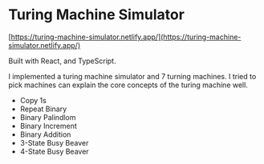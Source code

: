 # Turing Machine Simulator

[https://turing-machine-simulator.netlify.app/](https://turing-machine-simulator.netlify.app/)

Built with React, and TypeScript.

I implemented a turing machine simulator and 7 turning machines. I tried to pick machines can explain the core concepts of the turing machine well.

- Copy 1s
- Repeat Binary
- Binary Palindlom
- Binary Increment
- Binary Addition
- 3-State Busy Beaver
- 4-State Busy Beaver
